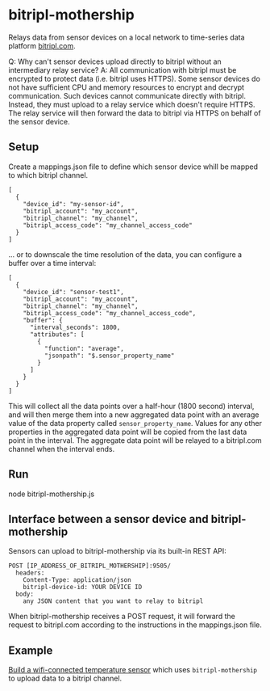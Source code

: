 # bitripl-mothership

Relays data from sensor devices on a local network to time-series data platform [bitripl.com](https://www.bitripl.com).

Q: Why can't sensor devices upload directly to bitripl without an intermediary relay service?  A: All communication with bitripl must be encrypted to protect data (i.e. bitripl uses HTTPS).  Some sensor devices do not have sufficient CPU and memory resources to encrypt and decrypt communication.  Such devices cannot communicate directly with bitripl.  Instead, they must upload to a relay service which doesn't require HTTPS.  The relay service will then forward the data to bitripl via HTTPS on behalf of the sensor device.


## Setup

Create a mappings.json file to define which sensor device whill be mapped to which bitripl channel.

```
[
  {
    "device_id": "my-sensor-id",
    "bitripl_account": "my_account",
    "bitripl_channel": "my_channel",
    "bitripl_access_code": "my_channel_access_code"
  }
]
```

... or to downscale the time resolution of the data, you can configure a buffer over a time interval:

```
[
  {
    "device_id": "sensor-test1",
    "bitripl_account": "my_account",
    "bitripl_channel": "my_channel",
    "bitripl_access_code": "my_channel_access_code",
    "buffer": {
      "interval_seconds": 1800,
      "attributes": [
        {
          "function": "average",
          "jsonpath": "$.sensor_property_name"
        }
      ]
    }
  }
]
```

This will collect all the data points over a half-hour (1800 second) interval, and will then merge them into a new aggregated data point with an average value of the data property called `sensor_property_name`.  Values for any other properties in the aggregated data point will be copied from the last data point in the interval.  The aggregate data point will be relayed to a bitripl.com channel when the interval ends.


## Run

node bitripl-mothership.js

## Interface between a sensor device and bitripl-mothership

Sensors can upload to bitripl-mothership via its built-in REST API:

```
POST [IP_ADDRESS_OF_BITRIPL_MOTHERSHIP]:9505/
  headers: 
    Content-Type: application/json
    bitripl-device-id: YOUR DEVICE ID
  body:
    any JSON content that you want to relay to bitripl
```

When bitripl-mothership receives a POST request, it will forward the request to bitripl.com according to the instructions in the mappings.json file.

## Example

[Build a wifi-connected temperature sensor](https://www.bitripl.com/docs/tutorials/build-temperature-sensor/build-temperature-sensor/) which uses `bitripl-mothership` to upload data to a bitripl channel.